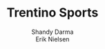 ---
schema: default
title: Trentino Sports
organization: KnowDive
notes: >-
  This is a GitHub page for the Knowledge Graph Engineering project for the Fall
  2022 class. This project aims to construct knowledge graph from the
  information about sport in Trentino, mainly the facilities.
resources:
  - name: KGE - Trentino Sports
    url: 'https://nielsenerik.github.io/Trentino-Sports/'
    format: html
license: 'http://www.opendefinition.org/licenses/odc-by'
category:
  - Facilities
maintainer: Simone Bocca
maintainer_email: simone.bocca@unitn.it
author: Shandy Darma <br> Erik Nielsen
author_email: shandy.darma@studenti.unitn.it <br> erik.nielsen@studenti.unitn.it
tags: 'kge,sport,trentino,facilities'
pub_date: 15/01/2023
---